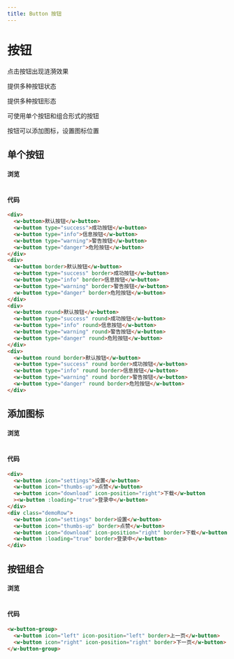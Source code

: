 ```yaml
---
title: Button 按钮
---
```


# 按钮

点击按钮出现涟漪效果

提供多种按钮状态

提供多种按钮形态

可使用单个按钮和组合形式的按钮

按钮可以添加图标，设置图标位置

## 单个按钮

#### 浏览

#

<ClientOnly>
<button-demos></button-demos>
</ClientOnly>

#### 代码

```html
<div>
  <w-button>默认按钮</w-button>
  <w-button type="success">成功按钮</w-button>
  <w-button type="info">信息按钮</w-button>
  <w-button type="warning">警告按钮</w-button>
  <w-button type="danger">危险按钮</w-button>
</div>
<div>
  <w-button border>默认按钮</w-button>
  <w-button type="success" border>成功按钮</w-button>
  <w-button type="info" border>信息按钮</w-button>
  <w-button type="warning" border>警告按钮</w-button>
  <w-button type="danger" border>危险按钮</w-button>
</div>
<div>
  <w-button round>默认按钮</w-button>
  <w-button type="success" round>成功按钮</w-button>
  <w-button type="info" round>信息按钮</w-button>
  <w-button type="warning" round>警告按钮</w-button>
  <w-button type="danger" round>危险按钮</w-button>
</div>
<div>
  <w-button round border>默认按钮</w-button>
  <w-button type="success" round border>成功按钮</w-button>
  <w-button type="info" round border>信息按钮</w-button>
  <w-button type="warning" round border>警告按钮</w-button>
  <w-button type="danger" round border>危险按钮</w-button>
</div>
```

## 添加图标

#### 浏览

#

<ClientOnly>
  <button-icon></button-icon>
</ClientOnly>

#### 代码

```html
<div>
  <w-button icon="settings">设置</w-button>
  <w-button icon="thumbs-up">点赞</w-button>
  <w-button icon="download" icon-position="right">下载</w-button
  ><w-button :loading="true">登录中</w-button>
</div>
<div class="demoRow">
  <w-button icon="settings" border>设置</w-button>
  <w-button icon="thumbs-up" border>点赞</w-button>
  <w-button icon="download" icon-position="right" border>下载</w-button>
  <w-button :loading="true" border>登录中</w-button>
</div>
```

## 按钮组合

#### 浏览

#

<ClientOnly>
  <buttonGroup-demos></buttonGroup-demos>
</ClientOnly>

#### 代码

```html
<w-button-group>
  <w-button icon="left" icon-position="left" border>上一页</w-button>
  <w-button icon="right" icon-position="right" border>下一页</w-button>
</w-button-group>
```
